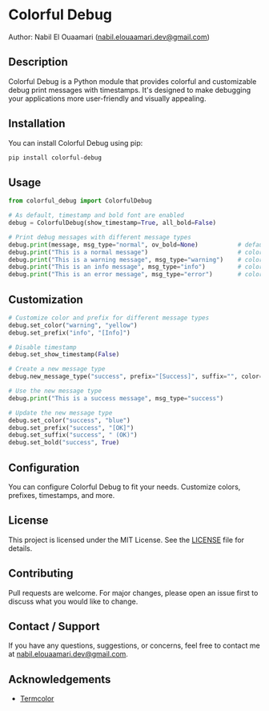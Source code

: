 <!--
Author: Nabil El Ouaamari (nabil.elouaamari.dev@gmail.com)
README.md (c) 2023
Desc: README file for Colorful Debug
-->

# Colorful Debug

Author: Nabil El Ouaamari (nabil.elouaamari.dev@gmail.com)

## Description

Colorful Debug is a Python module that provides colorful and customizable debug print messages with timestamps. It's designed to make debugging your applications more user-friendly and visually appealing.

## Installation

You can install Colorful Debug using pip:

```bash
pip install colorful-debug
```

## Usage
```py
from colorful_debug import ColorfulDebug

# As default, timestamp and bold font are enabled
debug = ColorfulDebug(show_timestamp=True, all_bold=False)

# Print debug messages with different message types
debug.print(message, msg_type="normal", ov_bold=None)           # default behavior, 'ov_bold' overrides all_bold
debug.print("This is a normal message")                         # color is 'white' by default
debug.print("This is a warning message", msg_type="warning")    # color is 'yellow' by default
debug.print("This is an info message", msg_type="info")         # color is 'cyan' by default
debug.print("This is an error message", msg_type="error")       # color is 'red' by default
```

## Customization
    
```py
# Customize color and prefix for different message types
debug.set_color("warning", "yellow")
debug.set_prefix("info", "[Info]")

# Disable timestamp
debug.set_show_timestamp(False)

# Create a new message type
debug.new_message_type("success", prefix="[Success]", suffix="", color="green", bold=False)

# Use the new message type
debug.print("This is a success message", msg_type="success")

# Update the new message type
debug.set_color("success", "blue")
debug.set_prefix("success", "[OK]")
debug.set_suffix("success", " (OK)")
debug.set_bold("success", True)
```

## Configuration

You can configure Colorful Debug to fit your needs. Customize colors, prefixes, timestamps, and more.


## License

This project is licensed under the MIT License. See the [LICENSE](LICENSE) file for details.

## Contributing

Pull requests are welcome. For major changes, please open an issue first to discuss what you would like to change.

## Contact / Support

If you have any questions, suggestions, or concerns, feel free to contact me at nabil.elouaamari.dev@gmail.com.

## Acknowledgements

* [Termcolor](https://pypi.org/project/termcolor/)
